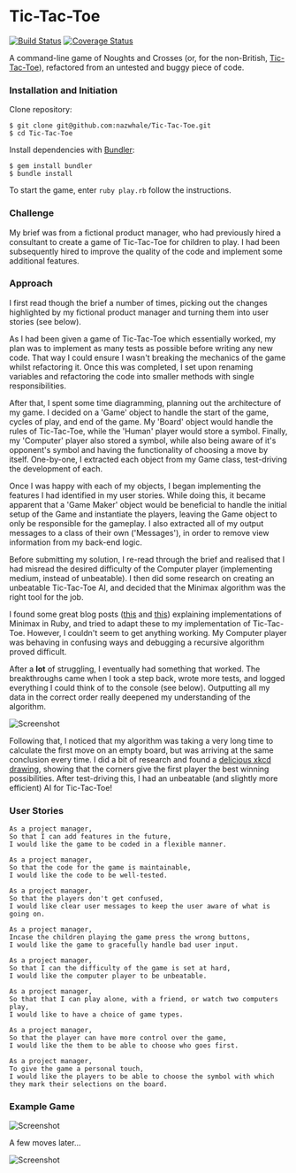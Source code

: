 
# Tic-Tac-Toe
[![Build Status](https://api.travis-ci.org/nazwhale/Tic-Tac-Toe.svg?branch=master)](https://travis-ci.org/nazwhale/Tic-Tac-Toe)
[![Coverage Status](https://coveralls.io/repos/github/nazwhale/Tic-Tac-Toe/badge.svg?branch=master)](https://coveralls.io/github/nazwhale/Tic-Tac-Toe?branch=master)

A command-line game of Noughts and Crosses (or, for the non-British, [Tic-Tac-Toe](https://en.wikipedia.org/wiki/Tic-tac-toe)), refactored from an untested and buggy piece of code.

### Installation and Initiation
Clone repository:

```
$ git clone git@github.com:nazwhale/Tic-Tac-Toe.git
$ cd Tic-Tac-Toe
```
Install dependencies with [Bundler](http://bundler.io/):
```
$ gem install bundler     
$ bundle install
```
To start the game, enter `ruby play.rb` follow the instructions.

### Challenge

My brief was from a fictional product manager, who had previously hired a consultant to create a game of Tic-Tac-Toe for children to play. I had been subsequently hired to improve the quality of the code and implement some additional features.

### Approach

I first read though the brief a number of times, picking out the changes highlighted by my fictional product manager and turning them into user stories (see below).

As I had been given a game of Tic-Tac-Toe which essentially worked, my plan was to implement as many tests as possible before writing any new code. That way I could ensure I wasn't breaking the mechanics of the game whilst refactoring it. Once this was completed, I set upon renaming variables and refactoring the code into smaller methods with single responsibilities.

After that, I spent some time diagramming, planning out the architecture of my game. I decided on a 'Game' object to handle the start of the game, cycles of play, and end of the game. My 'Board' object would handle the rules of Tic-Tac-Toe, while the 'Human' player would store a symbol. Finally, my 'Computer' player also stored a symbol, while also being aware of it's opponent's symbol and having the functionality of choosing a move by itself. One-by-one, I extracted each object from my Game class, test-driving the development of each.

Once I was happy with each of my objects, I began implementing the features I had identified in my user stories. While doing this, it became apparent that a 'Game Maker' object would be beneficial to handle the initial setup of the Game and instantiate the players, leaving the Game object to only be responsible for the gameplay. I also extracted all of my output messages to a class of their own ('Messages'), in order to remove view information from my back-end logic.

Before submitting my solution, I re-read through the brief and realised that I had misread the desired difficulty of the Computer player (implementing medium, instead of unbeatable). I then did some research on creating an unbeatable Tic-Tac-Toe AI, and decided that the Minimax algorithm was the right tool for the job.

I found some great blog posts ([this](http://neverstopbuilding.com/minimax) and [this](http://malcolmnewsome.com/post/74172036027/unbeatable-tic-tac-toe-with-minimax)) explaining implementations of Minimax in Ruby, and tried to adapt these to my implementation of Tic-Tac-Toe. However, I couldn't seem to get anything working. My Computer player was behaving in confusing ways and debugging a recursive algorithm proved difficult.

After a **lot** of struggling, I eventually had something that worked. The breakthroughs came when I took a step back, wrote more tests, and logged everything I could think of to the console (see below). Outputting all my data in the correct order really deepened my understanding of the algorithm.

![Screenshot](https://i.imgur.com/LhxdJ0L.png)

Following that, I noticed that my algorithm was taking a very long time to calculate the first move on an empty board, but was arriving at the same conclusion every time. I did a bit of research and found a [delicious xkcd drawing](https://xkcd.com/832/), showing that the corners give the first player the best winning possibilities. After test-driving this, I had an unbeatable (and slightly more efficient) AI for Tic-Tac-Toe!

### User Stories

```
As a project manager,
So that I can add features in the future,
I would like the game to be coded in a flexible manner.

As a project manager,
So that the code for the game is maintainable,
I would like the code to be well-tested.

As a project manager,
So that the players don't get confused,
I would like clear user messages to keep the user aware of what is going on.

As a project manager,
Incase the children playing the game press the wrong buttons,
I would like the game to gracefully handle bad user input.

As a project manager,
So that I can the difficulty of the game is set at hard,
I would like the computer player to be unbeatable.

As a project manager,
So that that I can play alone, with a friend, or watch two computers play,
I would like to have a choice of game types.

As a project manager,
So that the player can have more control over the game,
I would like the them to be able to choose who goes first.

As a project manager,
To give the game a personal touch,
I would like the players to be able to choose the symbol with which they mark their selections on the board.
```

### Example Game

![Screenshot](https://i.imgur.com/BNdmWEb.png)

A few moves later...

![Screenshot](https://i.imgur.com/JADDlwN.png)
